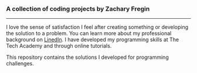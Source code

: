 ### A collection of coding projects by Zachary Fregin
***

I love the sense of satisfaction I feel after creating something or developing the solution to a problem. You can learn more about my professional background on [LinedIn](https://www.linkedin.com/in/zachary-fregin/). I have developed my programming skills at The Tech Academy and through online tutorials.

This repository contains the solutions I developed for programming challenges.
